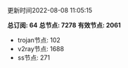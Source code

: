 更新时间2022-08-08 11:05:15

**总订阅: 64**
**总节点: 7278**
**有效节点: 2061**
- trojan节点: 102
- v2ray节点: 1688
- ss节点: 271
